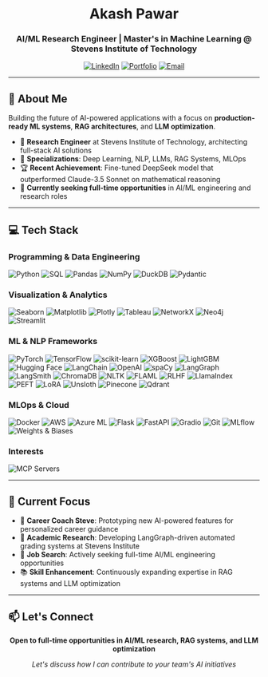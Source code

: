 <div align="center">

# Akash Pawar
### AI/ML Research Engineer | Master's in Machine Learning @ Stevens Institute of Technology

<p align="center">
  <a href="https://linkedin.com/in/akash-pawar/" target="_blank" rel="noopener noreferrer"><img src="https://img.shields.io/badge/LinkedIn-0077B5?style=for-the-badge&logo=linkedin&logoColor=white" alt="LinkedIn"></a>
  <a href="https://akashsp7.github.io" target="_blank" rel="noopener noreferrer"><img src="https://img.shields.io/badge/Portfolio-000000?style=for-the-badge&logo=About.me&logoColor=white" alt="Portfolio"></a>
  <a href="mailto:akashpawar9619@gmail.com"><img src="https://img.shields.io/badge/Email-D14836?style=for-the-badge&logo=gmail&logoColor=white" alt="Email"></a>
</p>

---

</div>

## 🚀 About Me

Building the future of AI-powered applications with a focus on **production-ready ML systems**, **RAG architectures**, and **LLM optimization**.

- 🔬 **Research Engineer** at Stevens Institute of Technology, architecting full-stack AI solutions
- 🎯 **Specializations**: Deep Learning, NLP, LLMs, RAG Systems, MLOps
- 🏆 **Recent Achievement**: Fine-tuned DeepSeek model that outperformed Claude-3.5 Sonnet on mathematical reasoning
- 💼 **Currently seeking full-time opportunities** in AI/ML engineering and research roles

---

## 💻 Tech Stack

### **Programming & Data Engineering**
![Python](https://img.shields.io/badge/Python-3776AB?style=for-the-badge&logo=python&logoColor=white)
![SQL](https://img.shields.io/badge/SQL-336791?style=for-the-badge&logo=postgresql&logoColor=white)
![Pandas](https://img.shields.io/badge/Pandas-150458?style=for-the-badge&logo=pandas&logoColor=white)
![NumPy](https://img.shields.io/badge/NumPy-013243?style=for-the-badge&logo=numpy&logoColor=white)
![DuckDB](https://img.shields.io/badge/DuckDB-FFF000?style=for-the-badge&logo=duckdb&logoColor=black)
![Pydantic](https://img.shields.io/badge/Pydantic-E92063?style=for-the-badge)

### **Visualization & Analytics**
![Seaborn](https://img.shields.io/badge/Seaborn-3776AB?style=for-the-badge)
![Matplotlib](https://img.shields.io/badge/Matplotlib-11557C?style=for-the-badge)
![Plotly](https://img.shields.io/badge/Plotly-3F4F75?style=for-the-badge&logo=plotly&logoColor=white)
![Tableau](https://img.shields.io/badge/Tableau-E97627?style=for-the-badge&logo=tableau&logoColor=white)
![NetworkX](https://img.shields.io/badge/NetworkX-FF6B6B?style=for-the-badge)
![Neo4j](https://img.shields.io/badge/Neo4j-008CC1?style=for-the-badge&logo=neo4j&logoColor=white)
![Streamlit](https://img.shields.io/badge/Streamlit-FF4B4B?style=for-the-badge&logo=streamlit&logoColor=white)

### **ML & NLP Frameworks**
![PyTorch](https://img.shields.io/badge/PyTorch-EE4C2C?style=for-the-badge&logo=pytorch&logoColor=white)
![TensorFlow](https://img.shields.io/badge/TensorFlow-FF6F00?style=for-the-badge&logo=tensorflow&logoColor=white)
![scikit-learn](https://img.shields.io/badge/scikit--learn-F7931E?style=for-the-badge&logo=scikit-learn&logoColor=white)
![XGBoost](https://img.shields.io/badge/XGBoost-FF6600?style=for-the-badge)
![LightGBM](https://img.shields.io/badge/LightGBM-02569B?style=for-the-badge)
![Hugging Face](https://img.shields.io/badge/🤗_Hugging_Face-FFD21E?style=for-the-badge)
![LangChain](https://img.shields.io/badge/🦜🔗_LangChain-121212?style=for-the-badge)
![OpenAI](https://img.shields.io/badge/OpenAI-412991?style=for-the-badge&logo=openai&logoColor=white)
![spaCy](https://img.shields.io/badge/spaCy-09A3D5?style=for-the-badge)
![LangGraph](https://img.shields.io/badge/LangGraph-FF6B35?style=for-the-badge)
![LangSmith](https://img.shields.io/badge/LangSmith-4CAF50?style=for-the-badge)
![ChromaDB](https://img.shields.io/badge/ChromaDB-FF6B6B?style=for-the-badge)
![NLTK](https://img.shields.io/badge/NLTK-154F3C?style=for-the-badge)
![FLAML](https://img.shields.io/badge/FLAML-0078D4?style=for-the-badge)
![RLHF](https://img.shields.io/badge/RLHF-8A2BE2?style=for-the-badge)
![LlamaIndex](https://img.shields.io/badge/🦙_LlamaIndex-000000?style=for-the-badge)
![PEFT](https://img.shields.io/badge/PEFT-FF6B35?style=for-the-badge)
![LoRA](https://img.shields.io/badge/LoRA-E92063?style=for-the-badge)
![Unsloth](https://img.shields.io/badge/Unsloth-00D4AA?style=for-the-badge)
![Pinecone](https://img.shields.io/badge/Pinecone-000000?style=for-the-badge)
![Qdrant](https://img.shields.io/badge/Qdrant-DC382D?style=for-the-badge)

### **MLOps & Cloud**
![Docker](https://img.shields.io/badge/Docker-2496ED?style=for-the-badge&logo=docker&logoColor=white)
![AWS](https://img.shields.io/badge/AWS-232F3E?style=for-the-badge&logo=amazon-aws&logoColor=white)
![Azure ML](https://img.shields.io/badge/Azure_ML-0078D4?style=for-the-badge&logo=microsoft-azure&logoColor=white)
![Flask](https://img.shields.io/badge/Flask-000000?style=for-the-badge&logo=flask&logoColor=white)
![FastAPI](https://img.shields.io/badge/FastAPI-009688?style=for-the-badge&logo=fastapi&logoColor=white)
![Gradio](https://img.shields.io/badge/Gradio-FFA500?style=for-the-badge)
![Git](https://img.shields.io/badge/Git-F05032?style=for-the-badge&logo=git&logoColor=white)
![MLflow](https://img.shields.io/badge/MLflow-0194E2?style=for-the-badge&logo=mlflow&logoColor=white)
![Weights & Biases](https://img.shields.io/badge/W&B-FFBE00?style=for-the-badge&logo=weightsandbiases&logoColor=black)

### **Interests**
![MCP Servers](https://img.shields.io/badge/MCP_Servers-6A5ACD?style=for-the-badge)

---

## 🎯 Current Focus

- 🤖 **Career Coach Steve**: Prototyping new AI-powered features for personalized career guidance
- 🔬 **Academic Research**: Developing LangGraph-driven automated grading systems at Stevens Institute
- 💼 **Job Search**: Actively seeking full-time AI/ML engineering opportunities
- 📚 **Skill Enhancement**: Continuously expanding expertise in RAG systems and LLM optimization

---

## 📫 Let's Connect

<div align="center">

**Open to full-time opportunities in AI/ML research, RAG systems, and LLM optimization**

*Let's discuss how I can contribute to your team's AI initiatives*

</div>